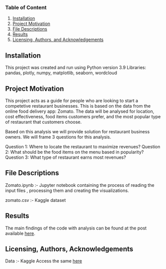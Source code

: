 ### Table of Content

1. [Installation](#installation)
2. [Project Motivation](#motivation)
3. [File Descriptions](#files)
4. [Results](#results)
5. [Licensing, Authors, and Acknowledgements](#licensing)

## Installation <a name="installation"></a>

This project was created and run using Python version 3.9
Libraries: pandas, plotly, numpy, matplotlib, seaborn, wordcloud

## Project Motivation<a name="motivation"></a>

This project acts as a guide for people who are looking to start a competetive restaurant businesses. This is based on the data from the online food delivery app: Zomato. The data will be analysed for location, cost effectiveness, food items customers prefer, and the most popular type of restaurant that customers choose.

Based on this analysis we will provide solution for restaurant business owners. We will frame 3 questions for this analysis.

Question 1: Where to locate the restaurant to maximize revenues?
Question 2: What should be the food items on the menu based in popularity?
Question 3: What type of restaurant earns most revenues?

## File Descriptions <a name="files"></a>
Zomato.ipynb :- Jupyter notebook containing the process of reading the input files , processing them and creating the visualizations.

zomato.csv :- Kaggle dataset

## Results<a name="results"></a>

The main findings of the code  with analysis can be found at the post available [here](https://medium.com/@shankarananth/stepping-into-the-restaurant-business-in-bangalore-19e89d883fad).

## Licensing, Authors, Acknowledgements<a name="licensing"></a>

Data :- Kaggle Access the same [here](https://www.kaggle.com/datasets/rishikeshkonapure/zomato)

